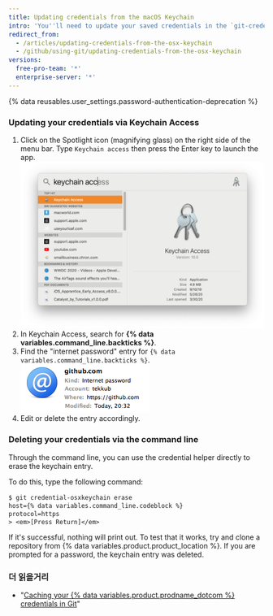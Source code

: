 ```yaml
---
title: Updating credentials from the macOS Keychain
intro: 'You''ll need to update your saved credentials in the `git-credential-osxkeychain` helper if you change your username, password, or personal access token on {% data variables.product.product_name %}.'
redirect_from:
  - /articles/updating-credentials-from-the-osx-keychain
  - /github/using-git/updating-credentials-from-the-osx-keychain
versions:
  free-pro-team: '*'
  enterprise-server: '*'
---
```


{% data reusables.user_settings.password-authentication-deprecation %}

### Updating your credentials via Keychain Access

1. Click on the Spotlight icon (magnifying glass) on the right side of the menu bar. Type `Keychain access` then press the Enter key to launch the app. ![Spotlight Search bar](/assets/images/help/setup/keychain-access.png)
2. In Keychain Access, search for **{% data variables.command_line.backticks %}**.
3. Find the "internet password" entry for `{% data variables.command_line.backticks %}`. ![GitHub Password Entry in Keychain](/assets/images/help/setup/keychain-entry.png)
4. Edit or delete the entry accordingly.

### Deleting your credentials via the command line

Through the command line, you can use the credential helper directly to erase the keychain entry.

To do this, type the following command:

```shell
$ git credential-osxkeychain erase
host={% data variables.command_line.codeblock %}
protocol=https
> <em>[Press Return]</em>
```

If it's successful, nothing will print out. To test that it works, try and clone a repository from {% data variables.product.product_location %}. If you are prompted for a password, the keychain entry was deleted.

### 더 읽을거리

- "[Caching your {% data variables.product.prodname_dotcom %} credentials in Git](/github/using-git/caching-your-github-credentials-in-git/)"
